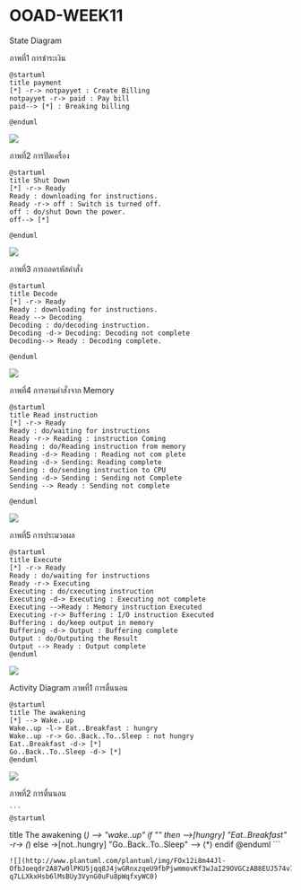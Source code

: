 # OOAD-WEEK11
State Diagram

ภาพที่1 การชำระเงิน

 ```
@startuml
title payment
[*] -r-> notpayyet : Create Billing
notpayyet -r-> paid : Pay bill
paid--> [*] : Breaking billing

@enduml
 ```

![](http://www.plantuml.com/plantuml/img/HOqn2e0m34Ntd2Apq0jq4D4Bk8j3n231jagDGszlsiKn_x_tCpnAMTyOG4K3uqqbSb9OkXLTTZscIoqhhEXnoapAE4e8aWxugqRU9Bj1CnNSZ81wEylhbCVHtDEirbKR1awxFVu0)

ภาพที่2 การปิดเครื่อง

 ```
@startuml
title Shut Down
[*] -r-> Ready 
Ready : downloading for instructions.
Ready -r-> off : Switch is turned off.
off : do/shut Down the power.
off--> [*] 

@enduml
 ```
 
 ![](http://www.plantuml.com/plantuml/img/DOwn3i8m34JtVCNDI2ax0-h05z0HCLHDGYm56oMEeluzQGkJfNjtvnkBpbdhEnabJHvJh8gRD3QFqnCssolkVdOhp74kS1qccHtn2q4oY8lckYW9b-7dsdCIGhTFZNI9e0AjcRtRvC4SpCcv_Fz1eyT7ciyxjRrWMs3CwDdrVLy0)
 
 ภาพที่3 การถอดรหัสคำสั่ง
 
  ```
 @startuml
title Decode
[*] -r-> Ready 
Ready : downloading for instructions.
Ready --> Decoding 
Decoding : do/decoding instruction.
Decoding -d-> Decoding: Decoding not complete
Decoding--> Ready : Decoding complete. 

@enduml
 ```
 
 ![](http://www.plantuml.com/plantuml/img/JOyn3i8m34Ltdy8pKiBU0NNW1Ao88OeDYfJQA765k3qjq3IJRUczB_-nMYWsJnaiMMOySrHYk1vkw8exuOK3lH5-Oq3IbsGDbEI1TosOf5gPeoMLwl-KMxHlp0f1srRvIDlLYNvd77NkiAU86aQTdfcD6-tQUnsvKHu1HXPQcdq0)
 
 ภาพที่4 การอานคำสั่งจาก Memory
 
  ```
 @startuml
title Read instruction
[*] -r-> Ready 
Ready : do/waiting for instructions
Ready -r-> Reading : instruction Coming 
Reading : do/Reading instruction from memory
Reading -d-> Reading : Reading not com plete 
Reading -d-> Sending: Reading complete
Sending : do/sending instruction to CPU 
Sending -d-> Sending : Sending not Complete 
Sending --> Ready : Sending not complete

@enduml
  ```
  
  ![](http://www.plantuml.com/plantuml/img/LP0z2iCm38Ltdq9pmNJFK0AvG6dfL3gOs2c6s2goGiZjQoUEuqpwUP-UXDh0YdXoes3Beu67KHgi3qnJpnQzU5y-84dULcK1iOK6D5vdPTdwBmn8zKZ8J9bAJ5CJqA5BJN6eqMulQd0WTE2CGreABFN9TyyyClIH_es63Ppff_6fEE08hfp8odP1o4Lz0IDqznSKiFQBKtkMjdVPj8BBtyvaMI_Qs8tV_mC0)
 
 ภาพที่5 การประมวลผล
 
   ```
 @startuml
title Execute 
[*] -r-> Ready 
Ready : do/waiting for instructions
Ready -r-> Executing 
Executing : do/cxecuting instruction
Executing -d-> Executing : Executing not complete 
Executing -->Ready : Memory instruction Executed 
Executing -r-> Buffering : I/O instruction Executed 
Buffering : do/keep output in memory 
Buffering -d-> Output : Buffering complete 
Output : do/Outputing the Result 
Output --> Ready : Output complete 
@enduml
   ```
   
   ![](http://www.plantuml.com/plantuml/img/TP4n3y8W48LtViND9gHxXwOnSN0mJLoDGrEkIYpGm17jlnUARUdWn95xtxl7KJjgBNarC98q89m-s7b2OBV37RZb5Lon5HEmT9GWJF5k9KdzWDvOaDgHzHr9ezrFCrF99whOLivqjrupDXDniSFBhDQ6e3Dg730cp11UBV4kg8oTSklbIM97n8n7t_Teqv1pqVo1SbM8_q8SmNWQFGK0L9gNgURyJHAKsOmj-DeCTgcEVNfYsBNp0wqAlgw_N1mtbngr2F_s1G00)
 
 Activity Diagram
 ภาพที่1 การตื่นนอน
 
   ```
 @startuml
title The awakening 
[*] --> Wake..up 
Wake..up -l-> Eat..Breakfast : hungry 
Wake..up -r-> Go..Back..To..Sleep : not hungry 
Eat..Breakfast -d-> [*] 
Go..Back..To..Sleep -d-> [*] 
@enduml
   ```
   
 ![](http://www.plantuml.com/plantuml/img/SoWkIImgAStDuIh9BCb9LGZ9I5L8B4_CJitBp4jNu8hMYbNGrRLJ20UAwEcL5YXmmLcwEK1nryGIFJsdejJ4xBJ4uX85AuMCqhpqeafaPKL0PUxvG5M9oTbwUY50Ld1EQce1K6rUVWbSFPf1kYb0NI3BkR1fHSWwfEQb01qF0000)
 
 ภาพที่2 การตื่นนอน
 
    ```
    @startuml
title The awakening
(*) --> "wake..up"
if "" then
  -->[hungry] "Eat..Breakfast"
    -r-> (*)
else
  ->[not..hungry] "Go..Back..To..Sleep"
  --> (*)
  endif
@enduml
    ```
    
    ![](http://www.plantuml.com/plantuml/img/FOx12i8m44Jl-OfbJoeqdr2A87w0lPKU5jqq8J4jwGRnxzqeU9fbPjwmmovKf3wJaI29OVGCzAB8EUJ574v7wBeUi3dMrWrDS808uZaRQDdaQrxAUmQya5XxBapHqIweiHQAqhfYEEtSW7xAgzR-q7LLXkxHsb6lMsBUy3VynG0uFu8pWqfxyWC0)

 
 
 
 
 
 
 
 
 
 
 
 
 
 
 

